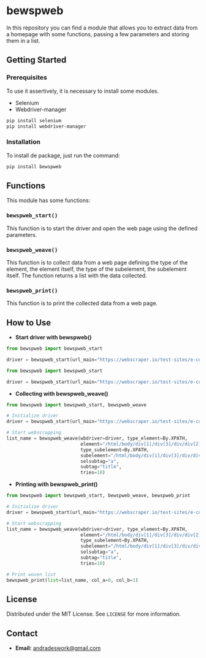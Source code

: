 # bewspweb
In this repository you can find a module that allows you to extract data from a homepage with some functions, passing a few parameters and storing them in a list.

## Getting Started

### Prerequisites
To use it assertively, it is necessary to install some modules.

* Selenium
* Webdriver-manager

```bash
pip install selenium
pip install webdriver-manager
```

### Installation
To install de package, just run the command:

```bash
pip install bewspweb
```

## Functions
This module has some functions:

### `bewspweb_start()`
This function is to start the driver and open the web page using the defined parameters.

### `bewspweb_weave()`
This function is to collect data from a web page defining the type of the element, the element itself, the type of the subelement, the subelement itself. The function returns a list with the data collected.

### `bewspweb_print()`
This function is to print the collected data from a web page.

## How to Use

* **Start driver with bewspweb()**

```python
from bewspweb import bewspweb_start

driver = bewspweb_start(url_main="https://webscraper.io/test-sites/e-commerce/scroll")
```

```python
from bewspweb import bewspweb_start

driver = bewspweb_start(url_main="https://webscraper.io/test-sites/e-commerce/scroll", headless=True, windows_mode="maximize", mute_audio=True)
```

* **Collecting with bewspweb_weave()**

```python
from bewspweb import bewspweb_start, bewspweb_weave

# Initialize driver
driver = bewspweb_start(url_main="https://webscraper.io/test-sites/e-commerce/scroll")

# Start webscrapping
list_name = bewspweb_weave(wbdriver=driver, type_element=By.XPATH,
                           element="/html/body/div[1]/div[3]/div/div[2]/div[2]",
                           type_subelement=By.XPATH,
                           subelement="/html/body/div[1]/div[3]/div/div[2]/div[2]/div",
                           selsubtag="a",
                           subtag="title",
                           tries=10)
```

* **Printing with bewspweb_print()**

```python
from bewspweb import bewspweb_start, bewspweb_weave, bewspweb_print

# Initialize driver
driver = bewspweb_start(url_main="https://webscraper.io/test-sites/e-commerce/scroll")

# Start webscrapping
list_name = bewspweb_weave(wbdriver=driver, type_element=By.XPATH,
                           element="/html/body/div[1]/div[3]/div/div[2]/div[2]",
                           type_subelement=By.XPATH,
                           subelement="/html/body/div[1]/div[3]/div/div[2]/div[2]/div",
                           selsubtag="a",
                           subtag="title",
                           tries=10)

# Print woven list
bewspweb_print(list=list_name, col_a=0, col_b=1)
```

## License

Distributed under the MIT License. See `LICENSE` for more information.

## Contact

- **Email:** [andradeswork@gmail.com](mailto:andradewswork@gmail.com)